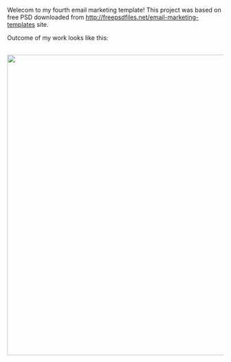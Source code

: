 Welecom to my fourth email marketing template!
This project was based on free PSD downloaded from http://freepsdfiles.net/email-marketing-templates site. 

Outcome of my work looks like this:

<br>
<img height="700" src="https://github.com/nchlodzi/Newsletter_Template/edit/master/images/Newsletter_Template_1.jpg">
</br>
